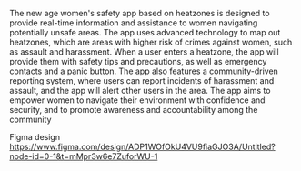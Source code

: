 The new age women's safety app based on heatzones is designed to provide real-time information and assistance to women navigating potentially unsafe areas. The app uses advanced technology to map out heatzones, which are areas with higher risk of crimes against women, such as assault and harassment. When a user enters a heatzone, the app will provide them with safety tips and precautions, as well as emergency contacts and a panic button. The app also features a community-driven reporting system, where users can report incidents of harassment and assault, and the app will alert other users in the area. The app aims to empower women to navigate their environment with confidence and security, and to promote awareness and accountability among the community

Figma design https://www.figma.com/design/ADP1WOfOkU4VU9fiaGJO3A/Untitled?node-id=0-1&t=mMpr3w6e7ZuforWU-1
